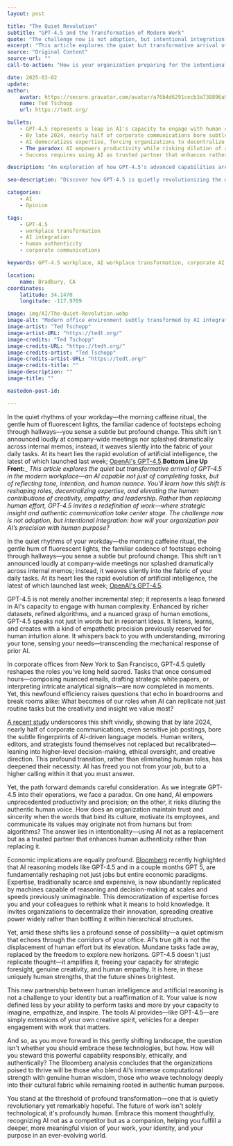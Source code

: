 ```yaml
---
layout: post

title: "The Quiet Revolution"
subtitle: "GPT-4.5 and the Transformation of Modern Work"
quote: "The challenge now is not adoption, but intentional integration: how will your organization pair AI's precision with human purpose?"
excerpt: "This article explores the quiet but transformative arrival of GPT-4.5 in the modern workplace—an AI capable not just of completing tasks, but of reflecting tone, intention, and human nuance. You'll learn how this shift is reshaping roles, decentralizing expertise, and elevating the human contributions of creativity, empathy, and leadership. Rather than replacing human effort, GPT-4.5 invites a redefinition of work—where strategic insight and authentic communication take center stage."
source: "Original Content"
source-url: ""
call-to-action: "How is your organization preparing for the intentional integration of AI while preserving human authenticity?"

date: 2025-03-02
update:
author:
    avatar: https://secure.gravatar.com/avatar/a76b4d6291cecb3a738896a971bfb903?s=512&d=mp&r=g
    name: Ted Tschopp
    url: https://tedt.org/

bullets:
    - GPT-4.5 represents a leap in AI's capacity to engage with human complexity and nuance
    - By late 2024, nearly half of corporate communications bore subtle fingerprints of AI
    - AI democratizes expertise, forcing organizations to decentralize innovation
    - The paradox: AI empowers productivity while risking dilution of authentic human voice
    - Success requires using AI as trusted partner that enhances rather than replaces authenticity

description: "An exploration of how GPT-4.5's advanced capabilities are quietly transforming modern workplace dynamics, reshaping roles while elevating uniquely human contributions of creativity, empathy, and strategic thinking."

seo-description: "Discover how GPT-4.5 is quietly revolutionizing the workplace. Learn about AI's impact on roles, authenticity, and the elevation of human creativity and empathy."

categories: 
    - AI
    - Opinion

tags: 
    - GPT-4.5
    - workplace transformation
    - AI integration
    - human authenticity
    - corporate communications

keywords: GPT-4.5 workplace, AI workplace transformation, corporate AI integration, authentic communication AI, workplace AI revolution, human AI partnership

location:
    name: Bradbury, CA
coordinates:
    latitude: 34.1470
    longitude: -117.9709

image: img/AI/The-Quiet-Revolution.webp
image-alt: "Modern office environment subtly transformed by AI integration"
image-artist: "Ted Tschopp"
image-artist-URL: "https://tedt.org/"
image-credits: "Ted Tschopp"
image-credits-URL: "https://tedt.org/"
image-credits-artist: "Ted Tschopp"
image-credits-artist-URL: "https://tedt.org/"
image-credits-title: ""
image-description: ""
image-title: ""

mastodon-post-id: 

---
```


In the quiet rhythms of your workday—the morning caffeine ritual, the gentle hum of fluorescent lights, the familiar cadence of footsteps echoing through hallways—you sense a subtle but profound change. This shift isn't announced loudly at company-wide meetings nor splashed dramatically across internal memos; instead, it weaves silently into the fabric of your daily tasks. At its heart lies the rapid evolution of artificial intelligence, the latest of which launched last week; [OpenAI's GPT-4.5](https://mcas-proxyweb.mcas.ms/certificate-checker?login=false&originalUrl=https%3A%2F%2Fopenai.com.mcas.ms%2Findex%2Fintroducing-gpt-4-5%2F%3FMcasTsid%3D11522&McasCSRF=55276e28c5108cb310cf3cd7b085f5ecf5f2729bc0623bee6f93fb4cec968e92).**Bottom Line Up Front:**_ _This article explores the quiet but transformative arrival of GPT-4.5 in the modern workplace—an AI capable not just of completing tasks, but of reflecting tone, intention, and human nuance. You’ll learn how this shift is reshaping roles, decentralizing expertise, and elevating the human contributions of creativity, empathy, and leadership. Rather than replacing human effort, GPT-4.5 invites a redefinition of work—where strategic insight and authentic communication take center stage. The challenge now is not adoption, but intentional integration: how will your organization pair AI’s precision with human purpose?_

In the quiet rhythms of your workday—the morning caffeine ritual, the gentle hum of fluorescent lights, the familiar cadence of footsteps echoing through hallways—you sense a subtle but profound change. This shift isn't announced loudly at company-wide meetings nor splashed dramatically across internal memos; instead, it weaves silently into the fabric of your daily tasks. At its heart lies the rapid evolution of artificial intelligence, the latest of which launched last week; [OpenAI's GPT-4.5](https://mcas-proxyweb.mcas.ms/certificate-checker?login=false&originalUrl=https%3A%2F%2Fopenai.com.mcas.ms%2Findex%2Fintroducing-gpt-4-5%2F%3FMcasTsid%3D11522&McasCSRF=55276e28c5108cb310cf3cd7b085f5ecf5f2729bc0623bee6f93fb4cec968e92).

GPT-4.5 is not merely another incremental step; it represents a leap forward in AI's capacity to engage with human complexity. Enhanced by richer datasets, refined algorithms, and a nuanced grasp of human emotions, GPT-4.5 speaks not just in words but in resonant ideas. It listens, learns, and creates with a kind of empathetic precision previously reserved for human intuition alone. It whispers back to you with understanding, mirroring your tone, sensing your needs—transcending the mechanical response of prior AI.

In corporate offices from New York to San Francisco, GPT-4.5 quietly reshapes the roles you've long held sacred. Tasks that once consumed hours—composing nuanced emails, drafting strategic white papers, or interpreting intricate analytical signals—are now completed in moments. Yet, this newfound efficiency raises questions that echo in boardrooms and break rooms alike: What becomes of our roles when AI can replicate not just routine tasks but the creativity and insight we value most?

[A recent study](https://arxiv.org/abs/2502.09747) underscores this shift vividly, showing that by late 2024, nearly half of corporate communications, even sensitive job postings, bore the subtle fingerprints of AI-driven language models. Human writers, editors, and strategists found themselves not replaced but recalibrated—leaning into higher-level decision-making, ethical oversight, and creative direction. This profound transition, rather than eliminating human roles, has deepened their necessity. AI has freed you not from your job, but to a higher calling within it that you must answer.

Yet, the path forward demands careful consideration. As we integrate GPT-4.5 into their operations, we face a paradox. On one hand, AI empowers unprecedented productivity and precision; on the other, it risks diluting the authentic human voice. How does an organization maintain trust and sincerity when the words that bind its culture, motivate its employees, and communicate its values may originate not from humans but from algorithms? The answer lies in intentionality—using AI not as a replacement but as a trusted partner that enhances human authenticity rather than replacing it.

Economic implications are equally profound. [Bloomberg](https://www.bloomberg.com/news/articles/2025-02-28/how-ai-reasoning-models-will-change-companies-and-the-economy) recently highlighted that AI reasoning models like GPT-4.5 and in a couple months GPT 5, are fundamentally reshaping not just jobs but entire economic paradigms. Expertise, traditionally scarce and expensive, is now abundantly replicated by machines capable of reasoning and decision-making at scales and speeds previously unimaginable. This democratization of expertise forces you and your colleagues to rethink what it means to hold knowledge. It invites organizations to decentralize their innovation, spreading creative power widely rather than bottling it within hierarchical structures.

Yet, amid these shifts lies a profound sense of possibility—a quiet optimism that echoes through the corridors of your office. AI's true gift is not the displacement of human effort but its elevation. Mundane tasks fade away, replaced by the freedom to explore new horizons. GPT-4.5 doesn't just replicate thought—it amplifies it, freeing your capacity for strategic foresight, genuine creativity, and human empathy. It is here, in these uniquely human strengths, that the future shines brightest.

This new partnership between human intelligence and artificial reasoning is not a challenge to your identity but a reaffirmation of it. Your value is now defined less by your ability to perform tasks and more by your capacity to imagine, empathize, and inspire. The tools AI provides—like GPT-4.5—are simply extensions of your own creative spirit, vehicles for a deeper engagement with work that matters.

And so, as you move forward in this gently shifting landscape, the question isn't whether you should embrace these technologies, but how. How will you steward this powerful capability responsibly, ethically, and authentically? The Bloomberg analysis concludes that the organizations poised to thrive will be those who blend AI’s immense computational strength with genuine human wisdom, those who weave technology deeply into their cultural fabric while remaining rooted in authentic human purpose.

You stand at the threshold of profound transformation—one that is quietly revolutionary yet remarkably hopeful. The future of work isn't solely technological; it's profoundly human. Embrace this moment thoughtfully, recognizing AI not as a competitor but as a companion, helping you fulfill a deeper, more meaningful vision of your work, your identity, and your purpose in an ever-evolving world.
